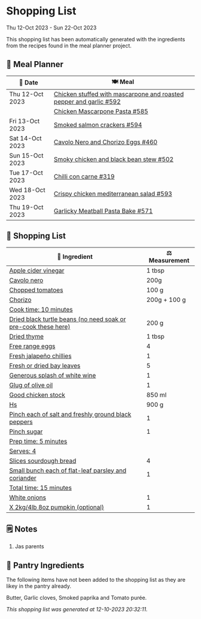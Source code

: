 # Shopping List

Thu 12-Oct 2023 - Sun 22-Oct 2023

This shopping list has been automatically generated with the ingredients from the recipes found in the meal planner project.

## 📅 Meal Planner

|📅 Date| 🍽️ Meal|
|----|----|
|Thu 12-Oct 2023|[Chicken stuffed with mascarpone and roasted pepper and garlic #592](https://github.com/jcallaghan/The-Cookbook/issues/592)|
||[Chicken Mascarpone Pasta  #585](https://github.com/jcallaghan/The-Cookbook/issues/585)|
|Fri 13-Oct 2023|[Smoked salmon crackers #594](https://github.com/jcallaghan/The-Cookbook/issues/594)|
|Sat 14-Oct 2023|[Cavolo Nero and Chorizo Eggs #460](https://github.com/jcallaghan/The-Cookbook/issues/460)|
|Sun 15-Oct 2023|[Smoky chicken and black bean stew #502](https://github.com/jcallaghan/The-Cookbook/issues/502)|
|Tue 17-Oct 2023|[Chilli con carne #319](https://github.com/jcallaghan/The-Cookbook/issues/319)|
|Wed 18-Oct 2023|[Crispy chicken mediterranean salad #593](https://github.com/jcallaghan/The-Cookbook/issues/593)|
|Thu 19-Oct 2023|[Garlicky Meatball Pasta Bake  #571](https://github.com/jcallaghan/The-Cookbook/issues/571)|

## 🛒 Shopping List

| 🍌 Ingredient| ⚖️ Measurement|
|----------|-----------|
|[Apple cider vinegar](https://www.sainsburys.co.uk/gol-ui/SearchResults/Apple%20cider%20vinegar)|1 tbsp|
|[Cavolo nero](https://www.sainsburys.co.uk/gol-ui/SearchResults/Cavolo%20nero)|200g|
|[Chopped tomatoes](https://www.sainsburys.co.uk/gol-ui/SearchResults/Chopped%20tomatoes)|100 g|
|[Chorizo](https://www.sainsburys.co.uk/gol-ui/SearchResults/Chorizo)|200g + 100 g|
|[Cook time: 10 minutes](https://www.sainsburys.co.uk/gol-ui/SearchResults/Cook%20time:%2010%20minutes)||
|[Dried black turtle beans (no need soak or pre-cook these here)](https://www.sainsburys.co.uk/gol-ui/SearchResults/Dried%20black%20turtle%20beans%20(no%20need%20soak%20or%20pre-cook%20these%20here))|200 g|
|[Dried thyme](https://www.sainsburys.co.uk/gol-ui/SearchResults/Dried%20thyme)|1 tbsp|
|[Free range eggs](https://www.sainsburys.co.uk/gol-ui/SearchResults/Free%20range%20eggs)|4|
|[Fresh jalapeño chillies](https://www.sainsburys.co.uk/gol-ui/SearchResults/Fresh%20jalapeño%20chillies)|1|
|[Fresh or dried bay leaves](https://www.sainsburys.co.uk/gol-ui/SearchResults/Fresh%20or%20dried%20bay%20leaves)|5|
|[Generous splash of white wine](https://www.sainsburys.co.uk/gol-ui/SearchResults/Generous%20splash%20of%20white%20wine)|1|
|[Glug of olive oil](https://www.sainsburys.co.uk/gol-ui/SearchResults/Glug%20of%20olive%20oil)|1|
|[Good chicken stock](https://www.sainsburys.co.uk/gol-ui/SearchResults/Good%20chicken%20stock)|850 ml|
|[Hs](https://www.sainsburys.co.uk/gol-ui/SearchResults/Hs)|900 g|
|[Pinch each of salt and freshly ground black peppers](https://www.sainsburys.co.uk/gol-ui/SearchResults/Pinch%20each%20of%20salt%20and%20freshly%20ground%20black%20peppers)|1|
|[Pinch sugar](https://www.sainsburys.co.uk/gol-ui/SearchResults/Pinch%20sugar)|1|
|[Prep time: 5 minutes](https://www.sainsburys.co.uk/gol-ui/SearchResults/Prep%20time:%205%20minutes)||
|[Serves: 4](https://www.sainsburys.co.uk/gol-ui/SearchResults/Serves:%204)||
|[Slices sourdough bread](https://www.sainsburys.co.uk/gol-ui/SearchResults/Slices%20sourdough%20bread)|4|
|[Small bunch each of flat-leaf parsley and coriander](https://www.sainsburys.co.uk/gol-ui/SearchResults/Small%20bunch%20each%20of%20flat-leaf%20parsley%20and%20coriander)|1|
|[Total time: 15 minutes](https://www.sainsburys.co.uk/gol-ui/SearchResults/Total%20time:%2015%20minutes)||
|[White onions](https://www.sainsburys.co.uk/gol-ui/SearchResults/White%20onions)|1|
|[X 2kg/4lb 8oz pumpkin (optional)](https://www.sainsburys.co.uk/gol-ui/SearchResults/X%202kg/4lb%208oz%20pumpkin%20(optional))|1|

## 🗒️ Notes

1. Jas parents

## 🏪 Pantry Ingredients

The following items have not been added to the shopping list as they are likey in the pantry already.

Butter, Garlic cloves, Smoked paprika and Tomato purée.


_This shopping list was generated at 12-10-2023 20:32:11._